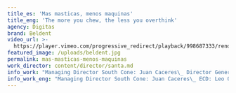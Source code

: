 ```yaml
---
title_es: 'Mas masticas, menos maquinas'
title_eng: 'The more you chew, the less you overthink'
agency: Digitas
brand: Beldent
video_url: >-
  https://player.vimeo.com/progressive_redirect/playback/998687333/rendition/1080p/file.mp4?loc=external&signature=bfcd5d303913ab07beb64c7e8c54a193b99a9aded500d138033062c43666bdf1
featured_image: /uploads/beldent.jpg
permalink: mas-masticas-menos-maquinas
work_director: content/director/santa.md
info_work: "Managing Director South Cone: Juan Caceres\_ Director General Creativo: Leo Orsolini\_ Group Creative Director: Gustavo Botte\_ Head of Art: Andy Fiorilli\_ Copy Sr: Belén Grisón\_ Equipo creativo digital: Rocio Dominguez, Ailen Cichinelli y Victoria Grazian\_ Producción The Pub Argentina para Team Pop\_ Managing Director: Mariano Defelipe\_ Production Lead: Francisco Tanto Clément\_ Productora: Michelle Morgenstern\n\n\nCo-Fundador & Productor ejecutivo: Juan Manuel Menvielle\_ Productor ejecutivo:: Sebastián García Suarez\_ Jefe de produccion: Tomas Morello  Asistente de direccion: Andrés Chenaut\_ DOP: Pablo Lozano Direccion de arte: Fernanda Castello + Juan Manuel Castello\_ Vestuario: Ariel Gurruchaga\_ Post: The Pub\_ Postproductor: Bruno Barilari\_ Correccion de color: Roy Bermudez\_ Sonido y Banda: Pendex Music\n"
info_work_eng: "Managing Director South Cone: Juan Caceres\_ ECD: Leo Orsolini\_ GCDr: Gustavo Botte\_ Head of Art: Andy Fiorilli\_ Copy Sr: Belén Grisón\_ Digital Creative Team: Rocio Dominguez, Ailen Cichinelli & Victoria Grazian\_ Production The Pub Argentina for Team Pop\_ Managing Director: Mariano Defelipe\_ Production Lead: Francisco Tanto Clément\_ Producer: Michelle Morgenstern\n\n\nCo-Founder & EP: Juan Manuel Menvielle\_ EP:: Sebastián García Suarez\_ Production Manager: Tomas Morello  AD: Andrés Chenaut\_ DOP: Pablo Lozano  Art: Fernanda Castello + Juan Manuel Castello\_ Stylist: Ariel Gurruchaga\_ Post: The Pub\_ Post Producer: Bruno Barilari\_ Color Correction: Roy Bermudez\_ Sound & Music: Pendex Music\n"
---
```


